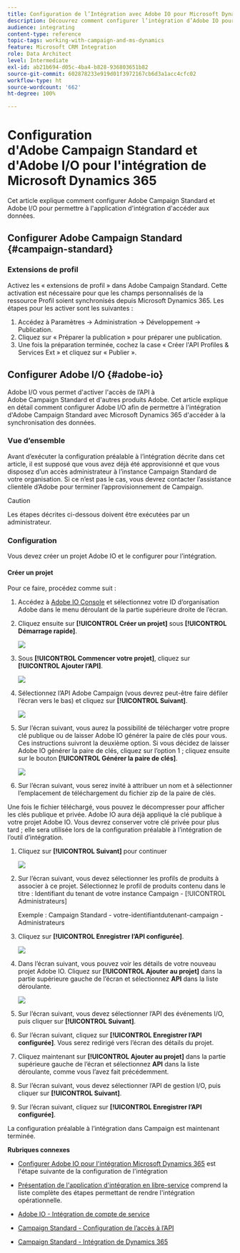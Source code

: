 ```yaml
---
title: Configuration de l’Intégration avec Adobe IO pour Microsoft Dynamics 365
description: Découvrez comment configurer l’intégration d’Adobe IO pour Microsoft Dynamics 365.
audience: integrating
content-type: reference
topic-tags: working-with-campaign-and-ms-dynamics
feature: Microsoft CRM Integration
role: Data Architect
level: Intermediate
exl-id: ab21b694-d05c-4ba4-b828-936803651b82
source-git-commit: 602878233e919d01f3972167cb6d3a1acc4cfc02
workflow-type: ht
source-wordcount: '662'
ht-degree: 100%

---
```


# Configuration d&#39;Adobe Campaign Standard et d&#39;Adobe I/O pour l&#39;intégration de Microsoft Dynamics 365

Cet article explique comment configurer Adobe Campaign Standard et Adobe I/O pour permettre à l&#39;application d&#39;intégration d&#39;accéder aux données.

## Configurer Adobe Campaign Standard {#campaign-standard}

### Extensions de profil

Activez les « extensions de profil » dans Adobe Campaign Standard.   Cette activation est nécessaire pour que les champs personnalisés de la ressource Profil soient synchronisés depuis Microsoft Dynamics 365.   Les étapes pour les activer sont les suivantes :

1. Accédez à Paramètres -> Administration -> Développement -> Publication.
1. Cliquez sur « Préparer la publication » pour préparer une publication.
1. Une fois la préparation terminée, cochez la case « Créer l&#39;API Profiles &amp; Services Ext » et cliquez sur « Publier ».

## Configurer Adobe I/O {#adobe-io}

Adobe I/O vous permet d&#39;activer l&#39;accès de l’API à Adobe Campaign Standard et d&#39;autres produits Adobe. Cet article explique en détail comment configurer Adobe I/O afin de permettre à l&#39;intégration d&#39;Adobe Campaign Standard avec Microsoft Dynamics 365 d&#39;accéder à la synchronisation des données.

### Vue d’ensemble 

Avant d’exécuter la configuration préalable à l’intégration décrite dans cet article, il est supposé que vous avez déjà été approvisionné et que vous disposez d’un accès administrateur à l’instance Campaign Standard de votre organisation.  Si ce n’est pas le cas, vous devrez contacter l’assistance clientèle d’Adobe pour terminer l’approvisionnement de Campaign.

>[!CAUTION]
>
>Les étapes décrites ci-dessous doivent être exécutées par un administrateur.

### Configuration 

Vous devez créer un projet Adobe IO et le configurer pour l’intégration.

#### Créer un projet

Pour ce faire, procédez comme suit :

1. Accédez à [Adobe IO Console](https://console.adobe.io/home#) et sélectionnez votre ID d’organisation Adobe dans le menu déroulant de la partie supérieure droite de l’écran.

1. Cliquez ensuite sur **[!UICONTROL Créer un projet]** sous **[!UICONTROL Démarrage rapide]**.

   ![](assets/adobeIO1.png)

1. Sous **[!UICONTROL Commencer votre projet]**, cliquez sur **[!UICONTROL Ajouter l’API]**.

   ![](assets/adobeIO2.png)

1. Sélectionnez l’API Adobe Campaign (vous devrez peut-être faire défiler l’écran vers le bas) et cliquez sur **[!UICONTROL Suivant]**.

   ![](assets/adobeIO3.png)

1. Sur l’écran suivant, vous aurez la possibilité de télécharger votre propre clé publique ou de laisser Adobe IO générer la paire de clés pour vous. Ces instructions suivront la deuxième option. Si vous décidez de laisser Adobe IO générer la paire de clés, cliquez sur l’option 1 ; cliquez ensuite sur le bouton **[!UICONTROL Générer la paire de clés]**.

   ![](assets/adobeIO4.png)

1. Sur l’écran suivant, vous serez invité à attribuer un nom et à sélectionner l’emplacement de téléchargement du fichier zip de la paire de clés.

Une fois le fichier téléchargé, vous pouvez le décompresser pour afficher les clés publique et privée. Adobe IO aura déjà appliqué la clé publique à votre projet Adobe IO. Vous devrez conserver votre clé privée pour plus tard ; elle sera utilisée lors de la configuration préalable à l’intégration de l’outil d’intégration.

1. Cliquez sur **[!UICONTROL Suivant]** pour continuer

   ![](assets/adobeIO5.png)

1. Sur l’écran suivant, vous devez sélectionner les profils de produits à associer à ce projet. Sélectionnez le profil de produits contenu dans le titre : Identifiant du tenant de votre instance Campaign - [!UICONTROL Administrateurs]

   Exemple : Campaign Standard - votre-identifiantdutenant-campaign - Administrateurs

1. Cliquez sur **[!UICONTROL Enregistrer l’API configurée]**.

   ![](assets/adobeIO6.png)

1. Dans l’écran suivant, vous pouvez voir les détails de votre nouveau projet Adobe IO. Cliquez sur **[!UICONTROL Ajouter au projet]** dans la partie supérieure gauche de l’écran et sélectionnez **API** dans la liste déroulante.

   ![](assets/adobeIO7.png)

1. Sur l’écran suivant, vous devez sélectionner l’API des événements I/O, puis cliquer sur **[!UICONTROL Suivant]**.

1. Sur l’écran suivant, cliquez sur **[!UICONTROL Enregistrer l’API configurée]**.  Vous serez redirigé vers l’écran des détails du projet.

1. Cliquez maintenant sur **[!UICONTROL Ajouter au projet]** dans la partie supérieure gauche de l’écran et sélectionnez **API** dans la liste déroulante, comme vous l’avez fait précédemment.

1. Sur l’écran suivant, vous devez sélectionner l’API de gestion I/O, puis cliquer sur **[!UICONTROL Suivant]**.

1. Sur l’écran suivant, cliquez sur **[!UICONTROL Enregistrer l’API configurée]**.

La configuration préalable à l’intégration dans Campaign est maintenant terminée.

**Rubriques connexes**

* [Configurer Adobe IO pour l&#39;intégration Microsoft Dynamics 365](../../integrating/using/d365-acs-configure-adobe-io.md) est l&#39;étape suivante de la configuration de l&#39;intégration
* [Présentation de l&#39;application d&#39;intégration en libre-service](../../integrating/using/d365-acs-self-service-app-quick-start-guide.md) comprend la liste complète des étapes permettant de rendre l&#39;intégration opérationnelle.


* [Adobe IO - Intégration de compte de service](https://www.adobe.io/authentication/auth-methods.html#!AdobeDocs/adobeio-auth/master/AuthenticationOverview/ServiceAccountIntegration.md)
* [Campaign Standard - Configuration de l’accès à l’API](../../api/using/setting-up-api-access.md)
* [Campaign Standard - Intégration de Dynamics 365](../../integrating/using/d365-acs-configure-d365.md)

